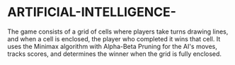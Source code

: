 # ARTIFICIAL-INTELLIGENCE-
The game consists of a grid of cells where players take turns drawing lines, and when a cell is enclosed, the player who completed it wins that cell. It uses the Minimax algorithm with Alpha-Beta Pruning for the AI's moves, tracks scores, and determines the winner when the grid is fully enclosed.
